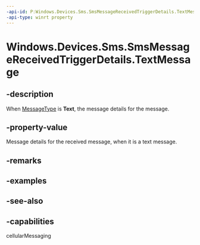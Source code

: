 ----api-id: P:Windows.Devices.Sms.SmsMessageReceivedTriggerDetails.TextMessage
-api-type: winrt property
---<!-- Property syntaxpublic Windows.Devices.Sms.SmsTextMessage2 TextMessage { get; }--># Windows.Devices.Sms.SmsMessageReceivedTriggerDetails.TextMessage## -descriptionWhen [MessageType](smsmessagereceivedtriggerdetails_messagetype.md) is **Text**, the message details for the message.## -property-valueMessage details for the received message, when it is a text message.## -remarks## -examples## -see-also## -capabilitiescellularMessaging